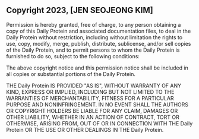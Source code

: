 ## Copyright 2023, [JEN SEOJEONG KIM]

Permission is hereby granted, free of charge, to any person obtaining a copy of this Daily Protein and associated documentation files, to deal in the Daily Protein without restriction, including without limitation the rights to use, copy, modify, merge, publish, distribute, sublicense, and/or sell copies of the Daily Protein, and to permit persons to whom the Daily Protein is furnished to do so, subject to the following conditions:

The above copyright notice and this permission notice shall be included in all copies or substantial portions of the Daily Protein.

THE Daily Protein IS PROVIDED "AS IS", WITHOUT WARRANTY OF ANY KIND, EXPRESS OR IMPLIED, INCLUDING BUT NOT LIMITED TO THE WARRANTIES OF MERCHANTABILITY, FITNESS FOR A PARTICULAR PURPOSE AND NONINFRINGEMENT. IN NO EVENT SHALL THE AUTHORS OR COPYRIGHT HOLDERS BE LIABLE FOR ANY CLAIM, DAMAGES OR OTHER LIABILITY, WHETHER IN AN ACTION OF CONTRACT, TORT OR OTHERWISE, ARISING FROM, OUT OF OR IN CONNECTION WITH THE Daily Protein OR THE USE OR OTHER DEALINGS IN THE Daily Protein.

